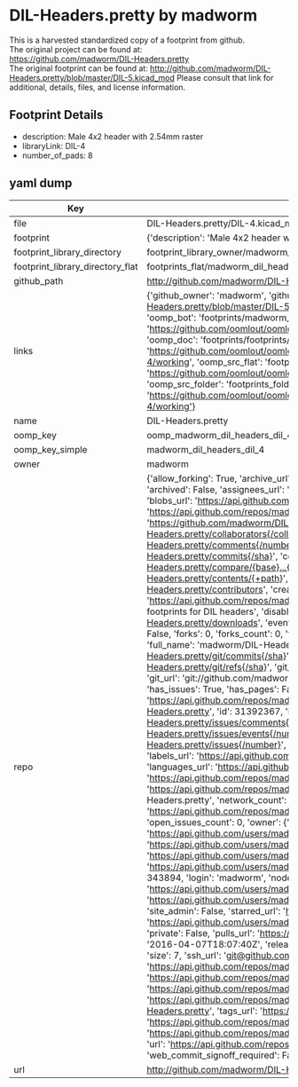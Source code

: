 # DIL-Headers.pretty by madworm  
This is a harvested standardized copy of a footprint from github.  
The original project can be found at:  
https://github.com/madworm/DIL-Headers.pretty  
The original footprint can be found at:
http://github.com/madworm/DIL-Headers.pretty/blob/master/DIL-5.kicad_mod
Please consult that link for additional, details, files, and license information.  
## Footprint Details
* description: Male 4x2 header with 2.54mm raster  
* libraryLink: DIL-4  
* number_of_pads: 8  
## yaml dump  
| Key | Value |  
| --- | --- |  
| file | DIL-Headers.pretty/DIL-4.kicad_mod |  
| footprint | {'description': 'Male 4x2 header with 2.54mm raster', 'libraryLink': 'DIL-4', 'number_of_pads': 8} |  
| footprint_library_directory | footprint_library_owner/madworm_DIL-Headers.pretty |  
| footprint_library_directory_flat | footprints_flat/madworm_dil_headers_dil_4/working |  
| github_path | http://github.com/madworm/DIL-Headers.pretty/blob/master/DIL-4.kicad_mod |  
| links | {'github_owner': 'madworm', 'github_repo_name': 'DIL-Headers.pretty', 'github_src': 'http://github.com/madworm/DIL-Headers.pretty/blob/master/DIL-5.kicad_mod', 'github_src_repo': 'https://github.com/madworm/DIL-Headers.pretty', 'oomp_bot': 'footprints/madworm_dil_headers_dil_4/working', 'oomp_bot_github': 'https://github.com/oomlout/oomlout_oomp_footprint_bot/tree/main/footprints/madworm_dil_headers_dil_4/working', 'oomp_doc': 'footprints/footprints/madworm/DIL-Headers/DIL-4/working/', 'oomp_doc_github': 'https://github.com/oomlout/oomlout_oomp_footprint_doc/tree/main/footprints/footprints/madworm/DIL-Headers/DIL-4/working', 'oomp_src_flat': 'footprints_flat/footprints_flat/madworm_dil_headers_dil_4/working', 'oomp_src_flat_github': 'https://github.com/oomlout/oomlout_oomp_footprint_src/tree/main/footprints_flat/madworm_dil_headers_dil_4/working', 'oomp_src_folder': 'footprints_folder/footprints_folder/madworm/DIL-Headers/DIL-4/working', 'oomp_src_folder_github': 'https://github.com/oomlout/oomlout_oomp_footprint_src/tree/main/footprints_folder/madworm/DIL-Headers/DIL-4/working'} |  
| name | DIL-Headers.pretty |  
| oomp_key | oomp_madworm_dil_headers_dil_4 |  
| oomp_key_simple | madworm_dil_headers_dil_4 |  
| owner | madworm |  
| repo | {'allow_forking': True, 'archive_url': 'https://api.github.com/repos/madworm/DIL-Headers.pretty/{archive_format}{/ref}', 'archived': False, 'assignees_url': 'https://api.github.com/repos/madworm/DIL-Headers.pretty/assignees{/user}', 'blobs_url': 'https://api.github.com/repos/madworm/DIL-Headers.pretty/git/blobs{/sha}', 'branches_url': 'https://api.github.com/repos/madworm/DIL-Headers.pretty/branches{/branch}', 'clone_url': 'https://github.com/madworm/DIL-Headers.pretty.git', 'collaborators_url': 'https://api.github.com/repos/madworm/DIL-Headers.pretty/collaborators{/collaborator}', 'comments_url': 'https://api.github.com/repos/madworm/DIL-Headers.pretty/comments{/number}', 'commits_url': 'https://api.github.com/repos/madworm/DIL-Headers.pretty/commits{/sha}', 'compare_url': 'https://api.github.com/repos/madworm/DIL-Headers.pretty/compare/{base}...{head}', 'contents_url': 'https://api.github.com/repos/madworm/DIL-Headers.pretty/contents/{+path}', 'contributors_url': 'https://api.github.com/repos/madworm/DIL-Headers.pretty/contributors', 'created_at': '2015-02-26T22:32:53Z', 'default_branch': 'master', 'deployments_url': 'https://api.github.com/repos/madworm/DIL-Headers.pretty/deployments', 'description': 'LAYOUT FILES: KiCad footprints for DIL headers', 'disabled': False, 'downloads_url': 'https://api.github.com/repos/madworm/DIL-Headers.pretty/downloads', 'events_url': 'https://api.github.com/repos/madworm/DIL-Headers.pretty/events', 'fork': False, 'forks': 0, 'forks_count': 0, 'forks_url': 'https://api.github.com/repos/madworm/DIL-Headers.pretty/forks', 'full_name': 'madworm/DIL-Headers.pretty', 'git_commits_url': 'https://api.github.com/repos/madworm/DIL-Headers.pretty/git/commits{/sha}', 'git_refs_url': 'https://api.github.com/repos/madworm/DIL-Headers.pretty/git/refs{/sha}', 'git_tags_url': 'https://api.github.com/repos/madworm/DIL-Headers.pretty/git/tags{/sha}', 'git_url': 'git://github.com/madworm/DIL-Headers.pretty.git', 'has_discussions': False, 'has_downloads': True, 'has_issues': True, 'has_pages': False, 'has_projects': True, 'has_wiki': True, 'homepage': None, 'hooks_url': 'https://api.github.com/repos/madworm/DIL-Headers.pretty/hooks', 'html_url': 'https://github.com/madworm/DIL-Headers.pretty', 'id': 31392367, 'is_template': False, 'issue_comment_url': 'https://api.github.com/repos/madworm/DIL-Headers.pretty/issues/comments{/number}', 'issue_events_url': 'https://api.github.com/repos/madworm/DIL-Headers.pretty/issues/events{/number}', 'issues_url': 'https://api.github.com/repos/madworm/DIL-Headers.pretty/issues{/number}', 'keys_url': 'https://api.github.com/repos/madworm/DIL-Headers.pretty/keys{/key_id}', 'labels_url': 'https://api.github.com/repos/madworm/DIL-Headers.pretty/labels{/name}', 'language': 'Shell', 'languages_url': 'https://api.github.com/repos/madworm/DIL-Headers.pretty/languages', 'license': None, 'merges_url': 'https://api.github.com/repos/madworm/DIL-Headers.pretty/merges', 'milestones_url': 'https://api.github.com/repos/madworm/DIL-Headers.pretty/milestones{/number}', 'mirror_url': None, 'name': 'DIL-Headers.pretty', 'network_count': 0, 'node_id': 'MDEwOlJlcG9zaXRvcnkzMTM5MjM2Nw==', 'notifications_url': 'https://api.github.com/repos/madworm/DIL-Headers.pretty/notifications{?since,all,participating}', 'open_issues': 0, 'open_issues_count': 0, 'owner': {'avatar_url': 'https://avatars.githubusercontent.com/u/343894?v=4', 'events_url': 'https://api.github.com/users/madworm/events{/privacy}', 'followers_url': 'https://api.github.com/users/madworm/followers', 'following_url': 'https://api.github.com/users/madworm/following{/other_user}', 'gists_url': 'https://api.github.com/users/madworm/gists{/gist_id}', 'gravatar_id': '', 'html_url': 'https://github.com/madworm', 'id': 343894, 'login': 'madworm', 'node_id': 'MDQ6VXNlcjM0Mzg5NA==', 'organizations_url': 'https://api.github.com/users/madworm/orgs', 'received_events_url': 'https://api.github.com/users/madworm/received_events', 'repos_url': 'https://api.github.com/users/madworm/repos', 'site_admin': False, 'starred_url': 'https://api.github.com/users/madworm/starred{/owner}{/repo}', 'subscriptions_url': 'https://api.github.com/users/madworm/subscriptions', 'type': 'User', 'url': 'https://api.github.com/users/madworm'}, 'private': False, 'pulls_url': 'https://api.github.com/repos/madworm/DIL-Headers.pretty/pulls{/number}', 'pushed_at': '2016-04-07T18:07:40Z', 'releases_url': 'https://api.github.com/repos/madworm/DIL-Headers.pretty/releases{/id}', 'size': 7, 'ssh_url': 'git@github.com:madworm/DIL-Headers.pretty.git', 'stargazers_count': 0, 'stargazers_url': 'https://api.github.com/repos/madworm/DIL-Headers.pretty/stargazers', 'statuses_url': 'https://api.github.com/repos/madworm/DIL-Headers.pretty/statuses/{sha}', 'subscribers_count': 2, 'subscribers_url': 'https://api.github.com/repos/madworm/DIL-Headers.pretty/subscribers', 'subscription_url': 'https://api.github.com/repos/madworm/DIL-Headers.pretty/subscription', 'svn_url': 'https://github.com/madworm/DIL-Headers.pretty', 'tags_url': 'https://api.github.com/repos/madworm/DIL-Headers.pretty/tags', 'teams_url': 'https://api.github.com/repos/madworm/DIL-Headers.pretty/teams', 'temp_clone_token': None, 'topics': [], 'trees_url': 'https://api.github.com/repos/madworm/DIL-Headers.pretty/git/trees{/sha}', 'updated_at': '2023-07-25T13:55:07Z', 'url': 'https://api.github.com/repos/madworm/DIL-Headers.pretty', 'visibility': 'public', 'watchers': 0, 'watchers_count': 0, 'web_commit_signoff_required': False} |  
| url | http://github.com/madworm/DIL-Headers.pretty |  

